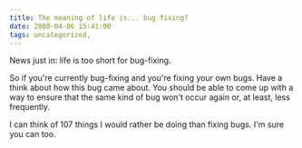 ```yaml
---
title: The meaning of life is... bug fixing?
date: 2008-04-06 15:41:00
tags: uncategorized, 
---
```

News just in: life is too short for bug-fixing.

So if you're currently bug-fixing and you're fixing your own bugs. Have a think about how this bug came about. You should be able to come up with a way to ensure that the same kind of bug won't occur again or, at least, less frequently.

I can think of 107 things I would rather be doing than fixing bugs. I'm sure you can too.